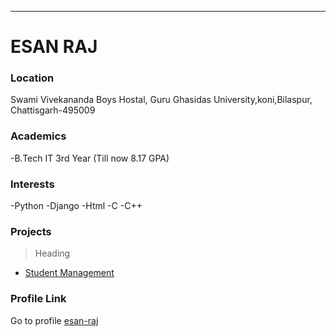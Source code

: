 ---
# ESAN RAJ
### Location

Swami Vivekananda Boys Hostal, Guru Ghasidas University,koni,Bilaspur, Chattisgarh-495009

### Academics
-B.Tech IT 3rd Year (Till now 8.17 GPA)

### Interests

-Python
-Django
-Html
-C
-C++



 
### Projects

> Heading 
- [Student Management](https://github.com/esan-raj/student_management)
>
### Profile Link

Go to profile [esan-raj](https://github.com/esan-raj/)
